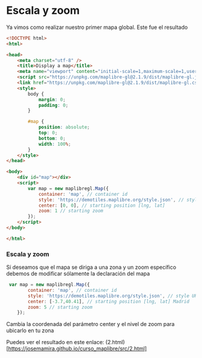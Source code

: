 Escala y zoom
================================
Ya vimos como realizar nuestro primer mapa global. Este fue el resultado
```html
<!DOCTYPE html>
<html>

<head>
    <meta charset="utf-8" />
    <title>Display a map</title>
    <meta name="viewport" content="initial-scale=1,maximum-scale=1,user-scalable=no" />
    <script src="https://unpkg.com/maplibre-gl@2.1.9/dist/maplibre-gl.js"></script>
    <link href="https://unpkg.com/maplibre-gl@2.1.9/dist/maplibre-gl.css" rel="stylesheet" />
    <style>
        body {
            margin: 0;
            padding: 0;
        }

        #map {
            position: absolute;
            top: 0;
            bottom: 0;
            width: 100%;
        }
    </style>
</head>

<body>
    <div id="map"></div>
    <script>
        var map = new maplibregl.Map({
            container: 'map', // container id
            style: 'https://demotiles.maplibre.org/style.json', // style URL
            center: [0, 0], // starting position [lng, lat]
            zoom: 1 // starting zoom
        });
    </script>
</body>

</html>
```
### Escala y zoom
Sí deseamos que el mapa se diriga a una zona y un zoom específico debemos de modificar sólamente la declaración del mapa
```js
 var map = new maplibregl.Map({
        container: 'map', // container id
        style: 'https://demotiles.maplibre.org/style.json', // style URL
        center: [-3.7,40.41], // starting position [lng, lat] Madrid
        zoom: 5 // starting zoom
    });
```
Cambia la coordenada del parámetro center y el nivel de zoom para ubicarlo en tu zona

Puedes ver el resultado en este enlace: (2.html)[https://josemamira.github.io/curso_maplibre/src/2.html]
